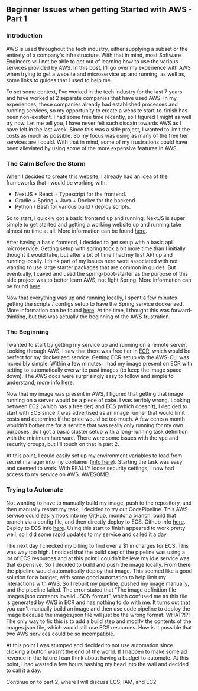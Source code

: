 ## Beginner Issues when getting Started with AWS - Part 1

### Introduction
AWS is used throughout the tech industry, either supplying a subset or the entirety of a company's infrastructure. With 
that in mind, most Software Engineers will not be able to get out of learning how to use the various services 
provided by AWS. In this post, I'll go over my experience with AWS when trying to get a website and microservice up and 
running, as well as, some links to guides that I used to help me.

To set some context, I've worked in the tech industry for the last 7 years and have worked at 2 separate companies 
that have used AWS. In my experiences, these companies already had established processes and running services, so my 
opportunity to create a website start-to-finish has been non-existent. I had some free time recently, so I figured I 
might as well try now. Let me tell you, I have never felt such disdain towards AWS as I have felt in the last week. 
Since this was a side project, I wanted to limit the costs as much as possible. So my focus was using as many of the 
free tier services are I could. With that in mind, some of my frustrations could have been alleviated by using some of 
the more expensive features in AWS.

### The Calm Before the Storm
When I decided to create this website, I already had an idea of the frameworks that I would be working with. 
* NextJS + React + Typescript for the frontend. 
* Gradle + Spring + Java + Docker for the backend. 
* Python / Bash for various build / deploy scripts. 

So to start, I quickly got a basic frontend up and running. NextJS is super simple to get started and getting a working 
website up and running take almost no time at all. More information can be found 
[here](https://nextjs.org/docs#automatic-setup).

After having a basic frontend, I decided to get setup with a basic api microservice. Getting setup with spring took a 
bit more time than I initially thought it would take, but after a bit of time I had my first API up and running 
locally. I think part of my issues here were associated with not wanting to use large starter packages that are common 
in guides. But eventually, I caved and used the spring-boot-starter as the purpose of this side project was to better 
learn AWS, not fight Spring. More information can be found [here](https://spring.io/guides/gs/spring-boot/).

Now that everything was up and running locally, I spent a few minutes getting the scripts / configs setup to have the 
Spring service dockerized. More information can be found [here](https://github.com/docker/getting-started). 
At the time, I thought this was forward-thinking, but this was actually the beginning of the AWS frustration.

### The Beginning
I wanted to start by getting my service up and running on a remote server. Looking through AWS, I saw that there was 
free tier in [ECR](https://aws.amazon.com/ecr/), which would be perfect for my dockerized service. Getting ECR setup 
via the AWS-CLI was incredibly simple. Within a few minutes, I had my image present on ECR with setting to automatically 
overwrite past images (to keep the image space down). The AWS docs were surprisingly easy to follow and simple to 
understand, more info [here](https://docs.aws.amazon.com/AmazonECR/latest/userguide/getting-started-cli.html).

Now that my image was present in AWS, I figured that getting that image running on a server would be a piece of cake. I 
was terribly wrong. Looking between EC2 (which has a free tier) and ECS (which doesn't), I decided to start with ECS 
since it was advertised as an image runner that would limit costs and determine if the price would be too much. 
A few cents a month wouldn't bother me for a service that was really only running for my own purposes. So I got a basic 
cluster setup with a long-running task definition with the minimum hardware. There were some issues with the vpc and 
security groups, but I'll touch on that in part 2. 

At this point, I could easily set up my environment variables to load from secret manager into my container 
([info here](https://docs.aws.amazon.com/AmazonECS/latest/developerguide/specifying-sensitive-data-secrets.html)). 
Starting the task was easy and seemed to work. With REALLY loose security settings, I now had access to my service on 
AWS. AWESOME! 

### Trying to Automate
Not wanting to have to manually build my image, push to the repository, and then manually restart my task, I decided to 
try out CodePipeline. This AWS service could easily hook into my GitHub, monitor a branch, build that branch via a 
config file, and then directly deploy to ECS. 
Github info [here](https://docs.aws.amazon.com/codepipeline/latest/userguide/connections-github.html). 
Deploy to ECS info [here](https://docs.aws.amazon.com/codepipeline/latest/userguide/ecs-cd-pipeline.html). 
Using this start to finish appeared to work pretty well, so I did some rapid updates to my service and called it a day. 

The next day I checked my billing to find over a $1 in charges for ECS. This was way too high. I noticed that the 
build step of the pipeline was using a lot of ECS resources and at this point I couldn't believe my idle service was 
that expensive. So I decided to build and push the image locally. From there the pipeline would automatically deploy 
that image. This seemed like a good solution for a budget, with some good automation to help limit my interactions with 
AWS. So I rebuilt my pipeline, pushed my image manually, and the pipeline failed. The error stated that "The image 
definition file images.json contents invalid JSON format", which confused me as this file is generated by AWS in ECR 
and has nothing to do with me. It turns out that you can't manually build an image and then use code pipeline to deploy 
the image because the images.json file will just be the wrong format. WHAT?!?! The only way to fix this is to add a 
build step and modify the contents of the images.json file, which would still use ECS resources. How is it possible that 
two AWS services could be so incompatible.

At this point I was stumped and decided to not use automation since clicking a button wasn't the end of the world. If I 
happen to make some ad revenue in the future I can think about having a budget to automate. At this point, I had wasted 
a few hours bashing my head into the wall and decided to call it a day.

Continue on to part 2, where I will discuss ECS, IAM, and EC2.

